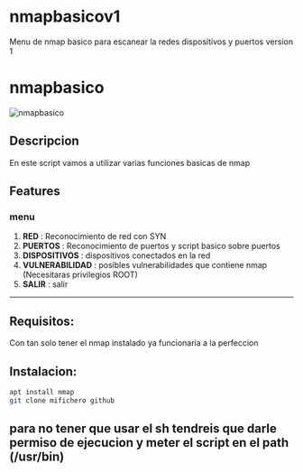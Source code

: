 # nmapbasicov1
Menu de nmap basico para escanear la redes dispositivos y puertos version 1


# nmapbasico
  
![nmapbasico](https://i.imgur.com/3cMJIPr.gif)
  
## Descripcion

En este script vamos a utilizar varias funciones basicas de nmap 


## Features

### menu
1. **RED** : Reconocimiento de red con SYN
2. **PUERTOS**    : Reconocimiento de puertos y script basico sobre puertos
3. **DISPOSITIVOS**  : dispositivos conectados en la red
4. **VULNERABILIDAD**    : posibles vulnerabilidades que contiene nmap (Necesitaras privilegios ROOT)
5. **SALIR**     : salir

-----
  
## Requisitos:
Con tan solo tener el nmap instalado ya funcionaria a la perfeccion
## Instalacion:

```bash
apt install nmap
git clone mifichero github

```
para no tener que usar el sh tendreis que darle permiso de ejecucion y meter el script en el path (/usr/bin)
-----


